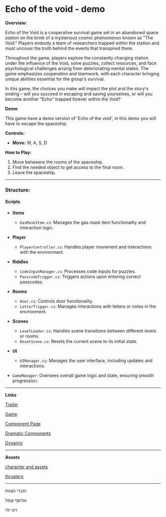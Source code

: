 # Echo of the void - demo

**Overview:** 

Echo of the Void is a cooperative survival game set in an abandoned space station on the brink of a mysterious cosmic phenomenon known as "The Void." Players embody a team of researchers trapped within the station and must uncover the truth behind the events that transpired there.

Throughout the game, players explore the constantly changing station under the influence of the Void, solve puzzles, collect resources, and face psychological challenges arising from deteriorating mental states. The game emphasizes cooperation and teamwork, with each character bringing unique abilities essential for the group's survival.

In this game, the choices you make will impact the plot and the story's ending – will you succeed in escaping and saving yourselves, or will you become another "Echo" trapped forever within the Void?


**Demo**

This game have a demo version of 'Echo of the void', in this demo you will have to escape the spaceship.



**Controls:**  
- **Move:** W, A, S, D

**How to Play:**  
1. Move betweens the rooms of the spaceship.
2. Find the needed object to get access to the final room.
3. Leave the spaceship.
---
### **Structure:**

#### **Scripts**
- **Items**
  - `GasMaskItem.cs`: Manages the gas mask item functionality and interaction logic.
- **Player**
  - `PlayerController.cs`: Handles player movement and interactions with the environment.
- **Riddles**
  - `CodeInputManager.cs`: Processes code inputs for puzzles.
  - `PasscodeTrigger.cs`: Triggers actions upon entering correct passcodes.
- **Rooms**
  - `Door.cs`: Controls door functionality.
  - `LetterTrigger.cs`: Manages interactions with letters or notes in the environment.
- **Scenes**
  - `LevelLoader.cs`: Handles scene transitions between different levels or rooms.
  - `ResetScene.cs`: Resets the current scene to its initial state.
- **UI**
  - `UIManager.cs`: Manages the user interface, including updates and interactions.

- `GameManager`: Oversees overall game logic and state, ensuring smooth progression.


---
**Links**

[Trailer](https://youtu.be/nGzLKLtI14U)

[Game](https://elyasafko.itch.io/echo-of-the-void)

[Component Page](https://github.com/Make-a-game-R-and-E/Echo-of-the-void-demo/blob/master/formal-elements.md)

[Dramatic Components](https://github.com/Make-a-game-R-and-E/Echo-of-the-void/blob/master/dramatic-elements.md)

[Dynamic](https://github.com/Make-a-game-R-and-E/Echo-of-the-void/blob/master/dynamic.md)

---
**Assets**

[character and assets](https://assetstore.unity.com/packages/2d/characters/2d-character-astronaut-182650?srsltid=AfmBOoqcvTou2h_ubAlEcLM6QmlqFiwi2lwFiFwyXcUrh3N8m_V3BSMI)

[thrusters](https://assetstore.unity.com/packages/vfx/particles/2d-jet-engine-effects-jet-engine-flames-jet-engine-vfx-jetstream-253044)

---

חברי הצוות:

אליסף קופל

רוני לוי

